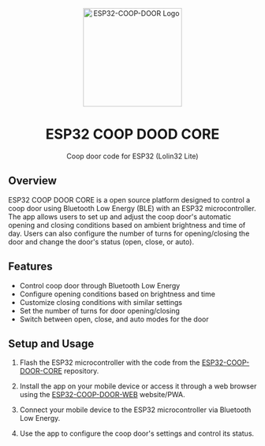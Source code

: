 

<div align="center">
  <img width=200 src="https://avatars.githubusercontent.com/u/125645342?s=400&u=3b826dc69690dbe5a25e243508bfb29d9a48d8a1&v=4" alt="ESP32-COOP-DOOR Logo">

  # ESP32 COOP DOOD CORE

Coop door code for ESP32 (Lolin32 Lite)
</div>

## Overview

ESP32 COOP DOOR CORE is a open source platform designed to control a coop door using Bluetooth Low Energy (BLE) with an ESP32 microcontroller. The app allows users to set up and adjust the coop door's automatic opening and closing conditions based on ambient brightness and time of day. Users can also configure the number of turns for opening/closing the door and change the door's status (open, close, or auto).

## Features

- Control coop door through Bluetooth Low Energy
- Configure opening conditions based on brightness and time
- Customize closing conditions with similar settings
- Set the number of turns for door opening/closing
- Switch between open, close, and auto modes for the door

## Setup and Usage

1. Flash the ESP32 microcontroller with the code from the [ESP32-COOP-DOOR-CORE](https://github.com/ESP32-COOP/ESP32-COOP-DOOR-CORE) repository.

2. Install the app on your mobile device or access it through a web browser using the [ESP32-COOP-DOOR-WEB](https://github.com/ESP32-COOP/ESP32-COOP-DOOR-WEB) website/PWA.

3. Connect your mobile device to the ESP32 microcontroller via Bluetooth Low Energy.

4. Use the app to configure the coop door's settings and control its status.

